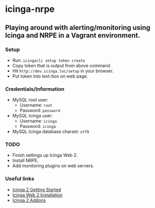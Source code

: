 # icinga-nrpe

## Playing around with alerting/monitoring using Icinga and NRPE in a Vagrant environment.

### Setup

* Run: `icingacli setup token create`
* Copy token that is output from above command.
* Hit `http://dev.icinga.loc/setup` in your browser.
* Put token into text-box on web page.

### Credentials/Information

* MySQL root user:
    * Username: `root`
    * Password: `password`
* MySQL Icinga user:
    * Username: `icinga`
    * Password: `icinga`
* MySQL Icinga database charset: `utf8`

### TODO

* Finish settings up Icinga Web 2.
* Install NRPE.
* Add monitoring plugins on web servers.

### Useful links

* [Icinga 2 Getting Started](https://docs.icinga.com/icinga2/latest/doc/module/icinga2/toc#!/icinga2/latest/doc/module/icinga2/chapter/getting-started)
* [Icinga Web 2 Installation](https://github.com/Icinga/icingaweb2/blob/master/doc/02-Installation.md)
* [Icinga 2 Addons](https://docs.icinga.com/icinga2/latest/doc/module/icinga2/chapter/addons#addons)

